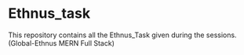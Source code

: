 # Ethnus_task
This repository contains all the Ethnus_Task given during the sessions. (Global-Ethnus MERN Full Stack)
